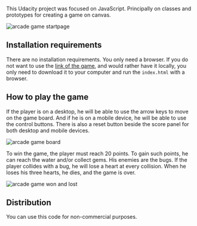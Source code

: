 This Udacity project was focused on JavaScript. Principally on classes and prototypes for creating a game on canvas. 

![arcade game startpage](https://i.imgur.com/8lsidly.jpg)

## Installation requirements
There are no installation requirements. You only need a browser. If you do not want to use the [link of the game](https://efectusmagnus.github.io/html/arcade-game.html), and would rather have it locally, you only need to download it to your computer and run the `index.html` with a browser. 

## How to play the game
If the player is on a desktop, he will be able to use the arrow keys to move on the game board. And if he is on a mobile device, he will be able to use the control buttons. There is also a reset button beside the score panel for both desktop and mobile devices. 

![arcade game board](https://i.imgur.com/VK2fF92.png)

To win the game, the player must reach 20 points. To gain such points, he can reach the water and/or collect gems. His enemies are the bugs. If the player collides with a bug, he will lose a heart at every collision. When he loses his three hearts, he dies, and the game is over. 

![arcade game won and lost](https://i.imgur.com/uTkKhiW.jpg)

## Distribution
You can use this code for non-commercial purposes.
